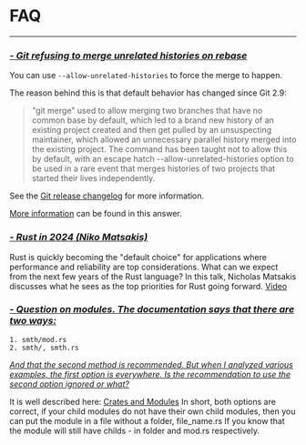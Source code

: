 # FAQ
---


### <ins>*- Git refusing to merge unrelated histories on rebase*</ins>
You can use `--allow-unrelated-histories` to force the merge to happen.

The reason behind this is that default behavior has changed since Git 2.9:
>"git merge" used to allow merging two branches that have no common base by default, which led to a brand new history of an existing project created and then get pulled by an unsuspecting maintainer, which allowed an unnecessary parallel history merged into the existing project. The command has been taught not to allow this by default, with an escape hatch --allow-unrelated-histories option to be used in a rare event that merges histories of two projects that started their lives independently.

See the [Git release changelog](https://github.com/git/git/blob/master/Documentation/RelNotes/2.9.0.txt#L58-L68) for more information.

[More information](https://stackoverflow.com/questions/39761024/refusing-to-merge-unrelated-histories-failure-while-pulling-to-recovered-repos/39783462#39783462) can be found in this answer.

### <ins>*- [Rust in 2024 (Niko Matsakis)](https://www.youtube.com/watch?v=OuSiuySr6_Q)*</ins>

Rust is quickly becoming the "default choice" for applications where performance and reliability are top considerations. What can we expect from the next few years of the Rust language? In this talk, Nicholas Matsakis discusses what he sees as the top priorities for Rust going forward. [Video](https://www.youtube.com/watch?v=OuSiuySr6_Q)

### <ins>*- Question on modules. The documentation says that there are two ways:*</ins><br>
	1. smth/mod.rs
	2. smth/, smth.rs
<ins>*And that the second method is recommended. But when I analyzed various examples, the first option is everywhere. Is the recommendation to use the second option ignored or what?*</ins>

It is well described here: [Crates and Modules](https://web.mit.edu/rust-lang_v1.25/arch/amd64_ubuntu1404/share/doc/rust/html/book/first-edition/crates-and-modules.html) In short, both options are correct, if your child modules do not have their own child modules, then you can put the module in a file without a folder, file_name.rs If you know that the module will still have childs - in folder and mod.rs respectively.